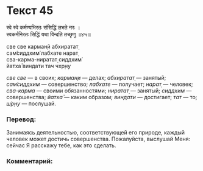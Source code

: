 # Текст 45

स्वे स्वे कर्मण्यभिरतः संसिद्धिं लभते नरः ।  
स्वकर्मनिरतः सिद्धिं यथा विन्दति तच्छृणु ॥४५॥

све све карман̣й абхиратат̣  
сам̇сиддхим̇ лабхате нарат̣  
сва-карма-ниратат̣ сиддхим̇  
йатха̄ виндати тач чхр̣н̣у

_све све_ — в своих; _карман̣и_ — делах; _абхиратат̣_ — занятый; _сам̇сиддхим_ — совершенство; _лабхате_ — получает; _нарат̣_ — человек; _сва-карма_ — своими обязанностями; _ниратат̣_ — занятый; _сиддхим_ — совершенства; _йатха̄_ — каким образом; _виндати_ — достигает; _тат_ — то; _ш́р̣н̣у_ — послушай.

### Перевод:

Занимаясь деятельностью, соответствующей его природе, каждый человек может достичь совершенства. Пожалуйста, выслушай Меня: сейчас Я расскажу тебе, как это сделать.

### Комментарий:

